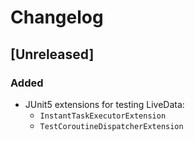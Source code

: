 # Changelog

## [Unreleased]
### Added
- JUnit5 extensions for testing LiveData:
  - `InstantTaskExecutorExtension`
  - `TestCoroutineDispatcherExtension`
